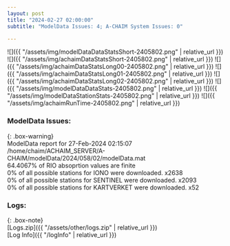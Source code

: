 ```yaml
---
layout: post
title: "2024-02-27 02:00:00"
subtitle: "ModelData Issues: 4; A-CHAIM System Issues: 0"

---
```


![]({{ "/assets/img/modelDataDataStatsShort-2405802.png" | relative_url }})
![]({{ "/assets/img/achaimDataStatsShort-2405802.png" | relative_url }})
![]({{ "/assets/img/achaimDataStatsLong00-2405802.png" | relative_url }})
![]({{ "/assets/img/achaimDataStatsLong01-2405802.png" | relative_url }})
![]({{ "/assets/img/achaimDataStatsLong02-2405802.png" | relative_url }})
![]({{ "/assets/img/modelDataDataStats-2405802.png" | relative_url }})
![]({{ "/assets/img/modelDataStationStats-2405802.png" | relative_url }})
![]({{ "/assets/img/achaimRunTime-2405802.png" | relative_url }})


### ModelData Issues:  
  
{: .box-warning}  
 ModelData report for 27-Feb-2024 02:15:07   
 /home/chaim/ACHAIM_SERVER/A-CHAIM/modelData/2024/058/02/modelData.mat   
 64.4067% of RIO absoprtion values are finite   
 0% of all possible stations for IONO were downloaded. x2638   
 0% of all possible stations for SENTINEL were downloaded. x2093   
 0% of all possible stations for KARTVERKET were downloaded. x52   
  


### Logs:  
  
{: .box-note}  
[Logs.zip]({{ "/assets/other/logs.zip" | relative_url }})  
[Log Info]({{ "/logInfo" | relative_url }})  
